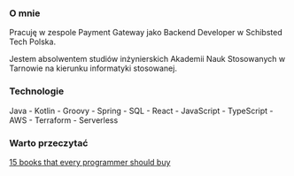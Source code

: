 ### O mnie
Pracuję w zespole Payment Gateway jako Backend Developer w Schibsted Tech Polska.

Jestem absolwentem studiów inżynierskich Akademii Nauk Stosowanych w Tarnowie na kierunku informatyki stosowanej.

### Technologie
Java - Kotlin - Groovy - Spring - SQL - React - JavaScript - TypeScript - AWS - Terraform - Serverless

### Warto przeczytać
[15 books that every programmer should buy](https://gsari.medium.com/15-books-that-every-programmer-should-buy-85525b509633)
